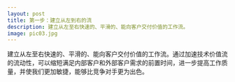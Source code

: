 ```yaml
---
layout: post
title: 第一步：建立从左到右的流
description: 建立从左至右快速的、平滑的、能向客户交付价值的工作流。
image: pic03.jpg
---
```


建立从左至右快速的、平滑的、能向客户交付价值的工作流。通过加速技术价值流的流动性，可以缩短满足内部客户和外部客户需求的前置时间，进一步提高工作质量，并使我们更加敏捷，能够比竞争对手更为出色。